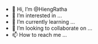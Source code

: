 - 👋 Hi, I’m @HiengRatha
- 👀 I’m interested in ...
- 🌱 I’m currently learning ...
- 💞️ I’m looking to collaborate on ...
- 📫 How to reach me ...

<!---
HiengRatha/HiengRatha is a ✨ special ✨ repository because its `README.md` (this file) appears on your GitHub profile.
You can click the Preview link to take a look at your changes.
--->

